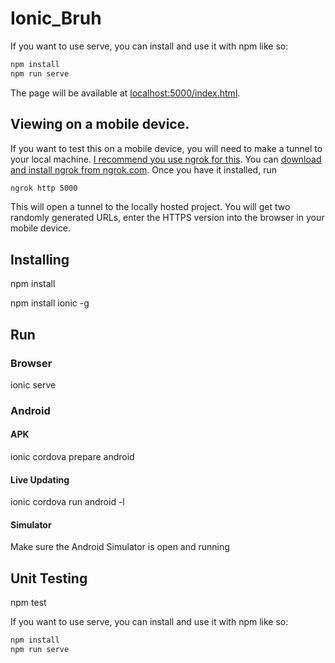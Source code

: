 # Ionic_Bruh
If you want to use serve, you can install and use it with npm like so:

```bash
npm install
npm run serve
```

The page will be available at [localhost:5000/index.html](http://localhost:5000/index.html).


## Viewing on a mobile device.

If you want to test this on a mobile device, you will need to make a tunnel to your local machine. [I recommend you use ngrok for this](https://www.twilio.com/blog/2015/09/6-awesome-reasons-to-use-ngrok-when-testing-webhooks.html). You can [download and install ngrok from ngrok.com](https://ngrok.com/). Once you have it installed, run

```bash
ngrok http 5000
```

This will open a tunnel to the locally hosted project. You will get two randomly generated URLs, enter the HTTPS version into the browser in your mobile device.

## Installing
npm install

npm install ionic -g

## Run
### Browser
ionic serve

### Android
#### APK
ionic cordova prepare android 
#### Live Updating
ionic cordova run android -l
#### Simulator
Make sure the Android Simulator is open and running
## Unit Testing
npm test

If you want to use serve, you can install and use it with npm like so:

```bash
npm install
npm run serve
```
